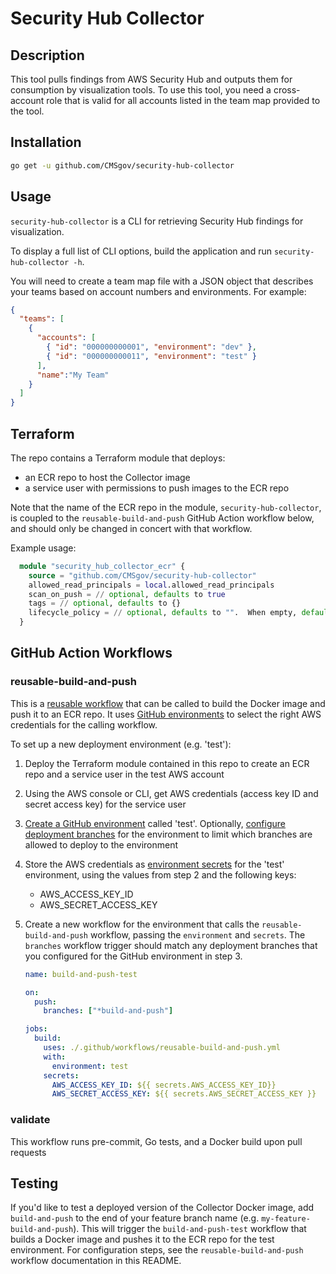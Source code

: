 # Security Hub Collector

## Description

This tool pulls findings from AWS Security Hub and outputs them for consumption by visualization tools. To use this tool, you need a cross-account role that is valid for all accounts listed in the team map provided to the tool.

## Installation

```sh
go get -u github.com/CMSgov/security-hub-collector
```

## Usage

`security-hub-collector` is a CLI for retrieving Security Hub findings for visualization.

To display a full list of CLI options, build the application and run `security-hub-collector -h`.


You will need to create a team map file with a JSON object that describes
your teams based on account numbers and environments. For example:

```json
{
  "teams": [
    {
      "accounts": [
        { "id": "000000000001", "environment": "dev" },
        { "id": "000000000011", "environment": "test" }
      ],
      "name":"My Team"
    }
  ]
}
```

## Terraform

The repo contains a Terraform module that deploys:

- an ECR repo to host the Collector image
- a service user with permissions to push images to the ECR repo

Note that the name of the ECR repo in the module, `security-hub-collector`, is coupled to the `reusable-build-and-push` GitHub Action workflow below, and should only be changed in concert with that workflow.

Example usage:

```terraform
  module "security_hub_collector_ecr" {
    source = "github.com/CMSgov/security-hub-collector"
    allowed_read_principals = local.allowed_read_principals
    scan_on_push = // optional, defaults to true
    tags = // optional, defaults to {}
    lifecycle_policy = // optional, defaults to "".  When empty, defaults to keep the last 500 images
  }
```

## GitHub Action Workflows

### reusable-build-and-push

This is a [reusable workflow](https://docs.github.com/en/actions/using-workflows/reusing-workflows) that can be called to build the Docker image and push it to an ECR repo. It uses [GitHub environments](https://docs.github.com/en/actions/deployment/targeting-different-environments/using-environments-for-deployment) to select the right AWS credentials for the calling workflow.

To set up a new deployment environment (e.g. 'test'):

1. Deploy the Terraform module contained in this repo to create an ECR repo and a service user in the test AWS account
2. Using the AWS console or CLI, get AWS credentials (access key ID and secret access key) for the service user
3. [Create a GitHub environment](https://docs.github.com/en/actions/deployment/targeting-different-environments/using-environments-for-deployment#creating-an-environment) called 'test'. Optionally, [configure deployment branches](https://docs.github.com/en/actions/deployment/targeting-different-environments/using-environments-for-deployment#deployment-branches) for the environment to limit which branches are allowed to deploy to the environment
4. Store the AWS credentials as [environment secrets](https://docs.github.com/en/actions/deployment/targeting-different-environments/using-environments-for-deployment#environment-secrets) for the 'test' environment, using the values from step 2 and the following keys:
   - AWS_ACCESS_KEY_ID
   - AWS_SECRET_ACCESS_KEY
5. Create a new workflow for the environment that calls the `reusable-build-and-push` workflow, passing the `environment` and `secrets`. The `branches` workflow trigger should match any deployment branches that you configured for the GitHub environment in step 3.

   ```yml
   name: build-and-push-test

   on:
     push:
       branches: ["*build-and-push"]

   jobs:
     build:
       uses: ./.github/workflows/reusable-build-and-push.yml
       with:
         environment: test
       secrets:
         AWS_ACCESS_KEY_ID: ${{ secrets.AWS_ACCESS_KEY_ID}}
         AWS_SECRET_ACCESS_KEY: ${{ secrets.AWS_SECRET_ACCESS_KEY }}
   ```

### validate

This workflow runs pre-commit, Go tests, and a Docker build upon pull requests

## Testing

If you'd like to test a deployed version of the Collector Docker image, add `build-and-push` to the end of your feature branch name (e.g. `my-feature-build-and-push`). This will trigger the `build-and-push-test` workflow that builds a Docker image and pushes it to the ECR repo for the test environment. For configuration steps, see the `reusable-build-and-push` workflow documentation in this README.
